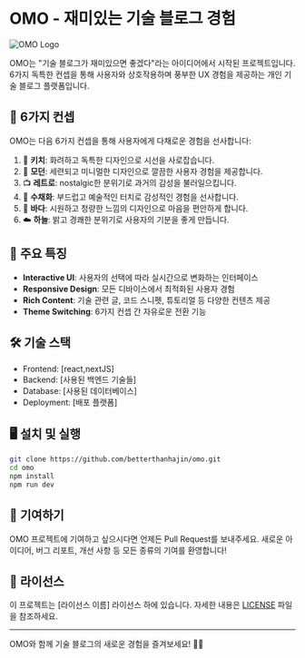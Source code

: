 # OMO - 재미있는 기술 블로그 경험

![OMO Logo](link-to-your-logo.png)

OMO는 "기술 블로그가 재미있으면 좋겠다"라는 아이디어에서 시작된 프로젝트입니다. 6가지 독특한 컨셉을 통해 사용자와 상호작용하며 풍부한 UX 경험을 제공하는 개인 기술 블로그 플랫폼입니다.

## 🌈 6가지 컨셉

OMO는 다음 6가지 컨셉을 통해 사용자에게 다채로운 경험을 선사합니다:

1. 🎨 **키치**: 화려하고 독특한 디자인으로 시선을 사로잡습니다.
2. 🏢 **모던**: 세련되고 미니멀한 디자인으로 깔끔한 사용자 경험을 제공합니다.
3. 📺 **레트로**: nostalgic한 분위기로 과거의 감성을 불러일으킵니다.
4. 🎨 **수채화**: 부드럽고 예술적인 터치로 감성적인 경험을 선사합니다.
5. 🌊 **바다**: 시원하고 청량한 느낌의 디자인으로 마음을 편안하게 합니다.
6. ☁️ **하늘**: 밝고 경쾌한 분위기로 사용자의 기분을 좋게 만듭니다.

## 🚀 주요 특징

- **Interactive UI**: 사용자의 선택에 따라 실시간으로 변화하는 인터페이스
- **Responsive Design**: 모든 디바이스에서 최적화된 사용자 경험
- **Rich Content**: 기술 관련 글, 코드 스니펫, 튜토리얼 등 다양한 컨텐츠 제공
- **Theme Switching**: 6가지 컨셉 간 자유로운 전환 기능

## 🛠 기술 스택

- Frontend: [react,nextJS]
- Backend: [사용된 백엔드 기술들]
- Database: [사용된 데이터베이스]
- Deployment: [배포 플랫폼]

## 🖥 설치 및 실행

```bash
git clone https://github.com/betterthanhajin/omo.git
cd omo
npm install
npm run dev
```

## 🤝 기여하기

OMO 프로젝트에 기여하고 싶으시다면 언제든 Pull Request를 보내주세요. 새로운 아이디어, 버그 리포트, 개선 사항 등 모든 종류의 기여를 환영합니다!

## 📝 라이선스

이 프로젝트는 [라이선스 이름] 라이선스 하에 있습니다. 자세한 내용은 [LICENSE](LICENSE) 파일을 참조하세요.

---

OMO와 함께 기술 블로그의 새로운 경험을 즐겨보세요! 🎉✨
